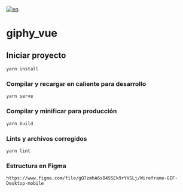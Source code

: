 [![en](https://img.shields.io/badge/lang-en-red.svg)](https://github.com/fabriziodosfarma/vue-gif-searcher/blob/master/README.md)

# giphy_vue

## Iniciar proyecto

```
yarn install
```

### Compilar y recargar en caliente para desarrollo

```
yarn serve
```

### Compilar y minificar para producción

```
yarn build
```

### Lints y archivos corregidos

```
yarn lint
```

### Estructura en Figma

```
https://www.figma.com/file/gQ7zmhA6sB4SSEk9rYVSLj/Wireframe-GIF-Desktop-mobile

```
